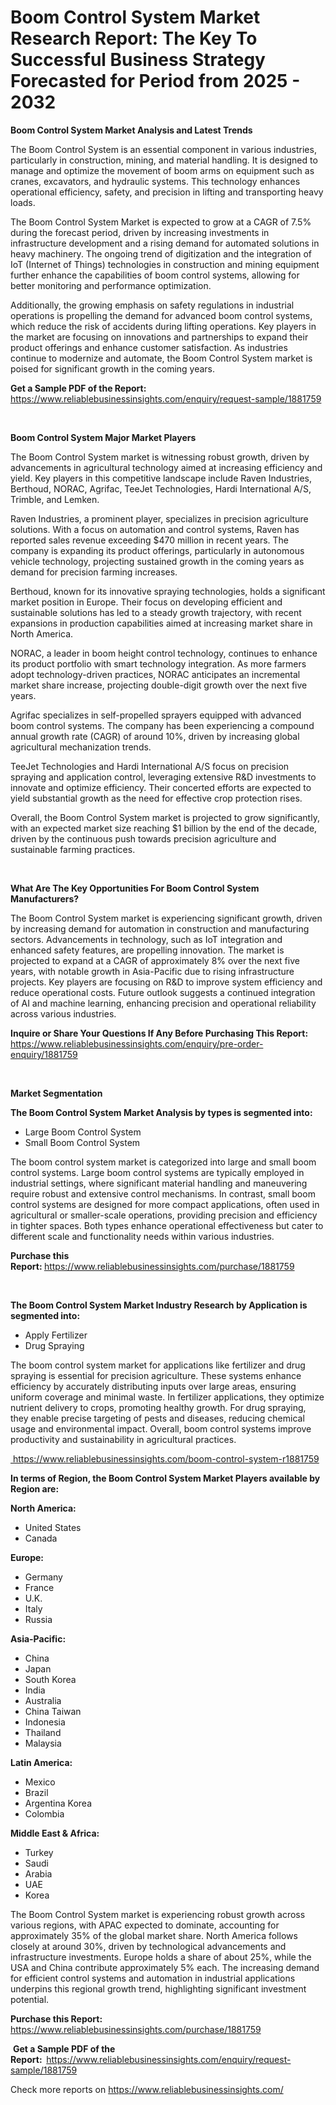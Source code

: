 <p><h1>Boom Control System Market Research Report: The Key To Successful Business Strategy Forecasted for Period from 2025 - 2032</h1></p><p><strong>Boom Control System Market Analysis and Latest Trends</strong></p>
<p><p>The Boom Control System is an essential component in various industries, particularly in construction, mining, and material handling. It is designed to manage and optimize the movement of boom arms on equipment such as cranes, excavators, and hydraulic systems. This technology enhances operational efficiency, safety, and precision in lifting and transporting heavy loads.</p><p>The Boom Control System Market is expected to grow at a CAGR of 7.5% during the forecast period, driven by increasing investments in infrastructure development and a rising demand for automated solutions in heavy machinery. The ongoing trend of digitization and the integration of IoT (Internet of Things) technologies in construction and mining equipment further enhance the capabilities of boom control systems, allowing for better monitoring and performance optimization.</p><p>Additionally, the growing emphasis on safety regulations in industrial operations is propelling the demand for advanced boom control systems, which reduce the risk of accidents during lifting operations. Key players in the market are focusing on innovations and partnerships to expand their product offerings and enhance customer satisfaction. As industries continue to modernize and automate, the Boom Control System market is poised for significant growth in the coming years.</p></p>
<p><strong>Get a Sample PDF of the Report:&nbsp;</strong> <a href="https://www.reliablebusinessinsights.com/enquiry/request-sample/1881759?utm_campaign=2298&utm_medium=2&utm_source=Github&utm_content=ia&utm_term=01032025&utm_id=boom-control-system">https://www.reliablebusinessinsights.com/enquiry/request-sample/1881759</a></p>
<p>&nbsp;</p>
<p><strong>Boom Control System Major Market Players</strong></p>
<p><p>The Boom Control System market is witnessing robust growth, driven by advancements in agricultural technology aimed at increasing efficiency and yield. Key players in this competitive landscape include Raven Industries, Berthoud, NORAC, Agrifac, TeeJet Technologies, Hardi International A/S, Trimble, and Lemken.</p><p>Raven Industries, a prominent player, specializes in precision agriculture solutions. With a focus on automation and control systems, Raven has reported sales revenue exceeding $470 million in recent years. The company is expanding its product offerings, particularly in autonomous vehicle technology, projecting sustained growth in the coming years as demand for precision farming increases.</p><p>Berthoud, known for its innovative spraying technologies, holds a significant market position in Europe. Their focus on developing efficient and sustainable solutions has led to a steady growth trajectory, with recent expansions in production capabilities aimed at increasing market share in North America.</p><p>NORAC, a leader in boom height control technology, continues to enhance its product portfolio with smart technology integration. As more farmers adopt technology-driven practices, NORAC anticipates an incremental market share increase, projecting double-digit growth over the next five years.</p><p>Agrifac specializes in self-propelled sprayers equipped with advanced boom control systems. The company has been experiencing a compound annual growth rate (CAGR) of around 10%, driven by increasing global agricultural mechanization trends.</p><p>TeeJet Technologies and Hardi International A/S focus on precision spraying and application control, leveraging extensive R&D investments to innovate and optimize efficiency. Their concerted efforts are expected to yield substantial growth as the need for effective crop protection rises.</p><p>Overall, the Boom Control System market is projected to grow significantly, with an expected market size reaching $1 billion by the end of the decade, driven by the continuous push towards precision agriculture and sustainable farming practices.</p></p>
<p>&nbsp;</p>
<p><strong>What Are The Key Opportunities For Boom Control System Manufacturers?</strong></p>
<p><p>The Boom Control System market is experiencing significant growth, driven by increasing demand for automation in construction and manufacturing sectors. Advancements in technology, such as IoT integration and enhanced safety features, are propelling innovation. The market is projected to expand at a CAGR of approximately 8% over the next five years, with notable growth in Asia-Pacific due to rising infrastructure projects. Key players are focusing on R&D to improve system efficiency and reduce operational costs. Future outlook suggests a continued integration of AI and machine learning, enhancing precision and operational reliability across various industries.</p></p>
<p><strong>Inquire or Share Your Questions If Any Before Purchasing This Report:</strong> <a href="https://www.reliablebusinessinsights.com/enquiry/pre-order-enquiry/1881759?utm_campaign=2298&utm_medium=2&utm_source=Github&utm_content=ia&utm_term=01032025&utm_id=boom-control-system">https://www.reliablebusinessinsights.com/enquiry/pre-order-enquiry/1881759</a></p>
<p>&nbsp;</p>
<p><strong>Market Segmentation</strong></p>
<p><strong>The Boom Control System Market Analysis by types is segmented into:</strong></p>
<p><ul><li>Large Boom Control System</li><li>Small Boom Control System</li></ul></p>
<p><p>The boom control system market is categorized into large and small boom control systems. Large boom control systems are typically employed in industrial settings, where significant material handling and maneuvering require robust and extensive control mechanisms. In contrast, small boom control systems are designed for more compact applications, often used in agricultural or smaller-scale operations, providing precision and efficiency in tighter spaces. Both types enhance operational effectiveness but cater to different scale and functionality needs within various industries.</p></p>
<p><strong>Purchase this Report:&nbsp;</strong><a href="https://www.reliablebusinessinsights.com/purchase/1881759?utm_campaign=2298&utm_medium=2&utm_source=Github&utm_content=ia&utm_term=01032025&utm_id=boom-control-system">https://www.reliablebusinessinsights.com/purchase/1881759</a></p>
<p>&nbsp;</p>
<p><strong>The Boom Control System Market Industry Research by Application is segmented into:</strong></p>
<p><ul><li>Apply Fertilizer</li><li>Drug Spraying</li></ul></p>
<p><p>The boom control system market for applications like fertilizer and drug spraying is essential for precision agriculture. These systems enhance efficiency by accurately distributing inputs over large areas, ensuring uniform coverage and minimal waste. In fertilizer applications, they optimize nutrient delivery to crops, promoting healthy growth. For drug spraying, they enable precise targeting of pests and diseases, reducing chemical usage and environmental impact. Overall, boom control systems improve productivity and sustainability in agricultural practices.</p></p>
<p><a href="https://www.reliablebusinessinsights.com/boom-control-system-r1881759?utm_campaign=2298&utm_medium=2&utm_source=Github&utm_content=ia&utm_term=01032025&utm_id=boom-control-system">&nbsp;https://www.reliablebusinessinsights.com/boom-control-system-r1881759</a></p>
<p><strong>In terms of Region, the Boom Control System Market Players available by Region are:</strong></p>
<p>
    <p> <strong> North America: </strong>
        <ul>
            <li>United States</li>
            <li>Canada</li>
        </ul>
        </p> 
    <p> <strong> Europe: </strong>
        <ul>
            <li>Germany</li>
            <li>France</li>
            <li>U.K.</li>
            <li>Italy</li>
            <li>Russia</li>
        </ul>
        </p> 
    <p> <strong> Asia-Pacific: </strong>
        <ul>
            <li>China</li>
            <li>Japan</li>
            <li>South Korea</li>
            <li>India</li>
            <li>Australia</li>
            <li>China Taiwan</li>
            <li>Indonesia</li>
            <li>Thailand</li>
            <li>Malaysia</li>
        </ul>
        </p> 
    <p> <strong> Latin America: </strong>
        <ul>
            <li>Mexico</li>
            <li>Brazil</li>
            <li>Argentina Korea</li>
            <li>Colombia</li>
        </ul>
        </p> 
    <p> <strong> Middle East & Africa: </strong>
        <ul>
            <li>Turkey</li>
            <li>Saudi</li>
            <li>Arabia</li>
            <li>UAE</li>
            <li>Korea</li>
        </ul>
    </p>
    </p>
<p><p>The Boom Control System market is experiencing robust growth across various regions, with APAC expected to dominate, accounting for approximately 35% of the global market share. North America follows closely at around 30%, driven by technological advancements and infrastructure investments. Europe holds a share of about 25%, while the USA and China contribute approximately 5% each. The increasing demand for efficient control systems and automation in industrial applications underpins this regional growth trend, highlighting significant investment potential.</p></p>
<p><strong>Purchase this Report: </strong><a href="https://www.reliablebusinessinsights.com/purchase/1881759?utm_campaign=2298&utm_medium=2&utm_source=Github&utm_content=ia&utm_term=01032025&utm_id=boom-control-system">https://www.reliablebusinessinsights.com/purchase/1881759</a></p>
<p>&nbsp;<strong>Get a Sample PDF of the Report:&nbsp;&nbsp;</strong><a href="https://www.reliablebusinessinsights.com/enquiry/request-sample/1881759?utm_campaign=2298&utm_medium=2&utm_source=Github&utm_content=ia&utm_term=01032025&utm_id=boom-control-system">https://www.reliablebusinessinsights.com/enquiry/request-sample/1881759</a></p>
<p><strong></strong></p>
<p>Check more reports on <a href="https://www.reliablebusinessinsights.com/?utm_campaign=2298&utm_medium=2&utm_source=Github&utm_content=ia&utm_term=01032025&utm_id=boom-control-system">https://www.reliablebusinessinsights.com/</a></p>